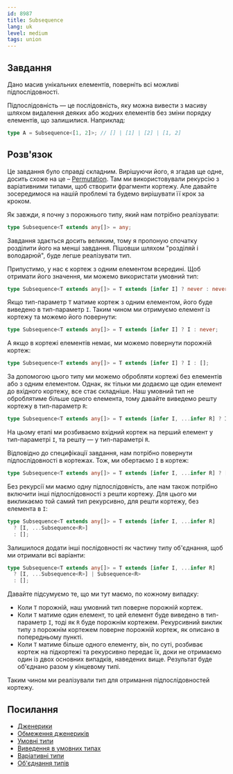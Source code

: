 ```yaml
---
id: 8987
title: Subsequence
lang: uk
level: medium
tags: union
---
```


## Завдання

Дано масив унікальних елементів, поверніть всі можливі підпослідовності.

Підпослідовність — це послідовність, яку можна вивести з масиву шляхом видалення
деяких або жодних елементів без зміни порядку елементів, що залишилися.
Наприклад:

```typescript
type A = Subsequence<[1, 2]>; // [] | [1] | [2] | [1, 2]
```

## Розв'язок

Це завдання було справді складним. Вирішуючи його, я згадав ще одне, досить
схоже на це – [Permutation](./medium-permutation.md). Там ми використовували
рекурсію з варіативними типами, щоб створити фрагменти кортежу. Але давайте
зосередимося на нашій проблемі та будемо вирішувати її крок за кроком.

Як завжди, я почну з порожнього типу, який нам потрібно реалізувати:

```typescript
type Subsequence<T extends any[]> = any;
```

Завдання здається досить великим, тому я пропоную спочатку розділити його на
менші завдання. Пішовши шляхом "розділяй і володарюй", буде легше реалізувати
тип.

Припустимо, у нас є кортеж з одним елементом всередині. Щоб отримати його
значення, ми можемо використати умовний тип:

```typescript
type Subsequence<T extends any[]> = T extends [infer I] ? never : never;
```

Якщо тип-параметр `T` матиме кортеж з одним елементом, його буде виведено в
тип-параметр `I`. Таким чином ми отримуємо елемент із кортежу та можемо його
повернути:

```typescript
type Subsequence<T extends any[]> = T extends [infer I] ? I : never;
```

А якщо в кортежі елементів немає, ми можемо повернути порожній кортеж:

```typescript
type Subsequence<T extends any[]> = T extends [infer I] ? I : [];
```

За допомогою цього типу ми можемо обробляти кортежі без елементів або з одним
елементом. Однак, як тільки ми додаємо ще один елемент до вхідного кортежу, все
стає складніше. Наш умовний тип не оброблятиме більше одного елемента, тому
давайте виведемо решту кортежу в тип-параметр `R`:

```typescript
type Subsequence<T extends any[]> = T extends [infer I, ...infer R] ? I : [];
```

На цьому етапі ми розбиваємо вхідний кортеж на перший елемент у тип-параметрі
`I`, та решту — у тип-параметрі `R`.

Відповідно до специфікації завдання, нам потрібно повернути підпослідовності в
кортежах. Тож, ми обертаємо `I` в кортеж:

```typescript
type Subsequence<T extends any[]> = T extends [infer I, ...infer R] ? [I] : [];
```

Без рекурсії ми маємо одну підпослідовність, але нам також потрібно включити
інші підпослідовності з решти кортежу. Для цього ми викликаємо той самий тип
рекурсивно, для решти кортежу, без елемента в `I`:

```typescript
type Subsequence<T extends any[]> = T extends [infer I, ...infer R]
  ? [I, ...Subsequence<R>]
  : [];
```

Залишилося додати інші послідовності як частину типу об'єднання, щоб ми отримали
всі варіанти:

```typescript
type Subsequence<T extends any[]> = T extends [infer I, ...infer R]
  ? [I, ...Subsequence<R>] | Subsequence<R>
  : [];
```

Давайте підсумуємо те, що ми тут маємо, по кожному випадку:

- Коли `T` порожній, наш умовний тип поверне порожній кортеж.
- Коли `T` матиме один елемент, то цей елемент буде виведено в тип-параметр `I`,
  тоді як `R` буде порожнім кортежем. Рекурсивний виклик типу з порожнім
  кортежем поверне порожній кортеж, як описано в попередньому пункті.
- Коли `T` матиме більше одного елементу, він, по суті, розбиває кортеж на
  підкортежі та рекурсивно передає їх, доки не отримаємо один із двох основних
  випадків, наведених вище. Результат буде об'єднано разом у кінцевому типі.

Таким чином ми реалізували тип для отримання підпослідовностей кортежу.

## Посилання

- [Дженерики](https://www.typescriptlang.org/docs/handbook/2/generics.html)
- [Обмеження дженериків](https://www.typescriptlang.org/docs/handbook/2/generics.html#generic-constraints)
- [Умовні типи](https://www.typescriptlang.org/docs/handbook/2/conditional-types.html)
- [Виведення в умовних типах](https://www.typescriptlang.org/docs/handbook/2/conditional-types.html#inferring-within-conditional-types)
- [Варіативні типи](https://www.typescriptlang.org/docs/handbook/release-notes/typescript-4-0.html#variadic-tuple-types)
- [Об'єднання типів](https://www.typescriptlang.org/docs/handbook/2/everyday-types.html#union-types)
